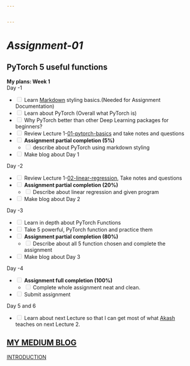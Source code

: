 ```yaml
---


---
```


<h1 id="assignment-01"><em>Assignment-01</em></h1>
<h2 id="pytorch-5-useful-functions">PyTorch 5 useful functions</h2>
<p><strong>My plans: Week 1</strong><br>
Day -1</p>
<ul>
<li class="task-list-item"><input type="checkbox" class="task-list-item-checkbox" disabled=""> Learn <a href="https://commonmark.org/help/">Markdown</a> styling basics.(Needed for Assignment Documentation)</li>
<li class="task-list-item"><input type="checkbox" class="task-list-item-checkbox" disabled=""> Learn about PyTorch (Overall what PyTorch is)</li>
<li class="task-list-item"><input type="checkbox" class="task-list-item-checkbox" disabled=""> Why PyTorch better than other Deep Learning packages for beginners?</li>
<li class="task-list-item"><input type="checkbox" class="task-list-item-checkbox" disabled=""> Review Lecture 1-<a href="https://jovian.ml/manavkhadka0/01-pytorch-basics">01-pytorch-basics</a> and take notes and questions</li>
<li class="task-list-item"><input type="checkbox" class="task-list-item-checkbox" disabled=""> <strong>Assignment partial completion (5%)</strong>
<ul>
<li class="task-list-item"><input type="checkbox" class="task-list-item-checkbox" disabled=""> describe about PyTorch using markdown styling</li>
</ul>
</li>
<li class="task-list-item"><input type="checkbox" class="task-list-item-checkbox" disabled=""> Make blog about Day 1</li>
</ul>
<p>Day -2</p>
<ul>
<li class="task-list-item"><input type="checkbox" class="task-list-item-checkbox" disabled=""> Review Lecture 1-<a href="https://jovian.ml/manavkhadka0/02-linear-regression">02-linear-regression</a>, Take notes and questions</li>
<li class="task-list-item"><input type="checkbox" class="task-list-item-checkbox" disabled=""> <strong>Assignment partial completion (20%)</strong>
<ul>
<li class="task-list-item"><input type="checkbox" class="task-list-item-checkbox" disabled=""> Describe about linear regression and given program</li>
</ul>
</li>
<li class="task-list-item"><input type="checkbox" class="task-list-item-checkbox" disabled=""> Make blog about Day 2</li>
</ul>
<p>Day -3</p>
<ul>
<li class="task-list-item"><input type="checkbox" class="task-list-item-checkbox" disabled=""> Learn in depth about PyTorch Functions</li>
<li class="task-list-item"><input type="checkbox" class="task-list-item-checkbox" disabled=""> Take 5 powerful, PyTorch function and practice them</li>
<li class="task-list-item"><input type="checkbox" class="task-list-item-checkbox" disabled=""> <strong>Assignment partial completion (80%)</strong>
<ul>
<li class="task-list-item"><input type="checkbox" class="task-list-item-checkbox" disabled=""> Describe about all 5 function chosen and complete the assignment</li>
</ul>
</li>
<li class="task-list-item"><input type="checkbox" class="task-list-item-checkbox" disabled=""> Make blog about Day 3</li>
</ul>
<p>Day -4</p>
<ul>
<li class="task-list-item"><input type="checkbox" class="task-list-item-checkbox" disabled=""> <strong>Assignment full completion (100%)</strong>
<ul>
<li class="task-list-item"><input type="checkbox" class="task-list-item-checkbox" disabled=""> Complete whole assignment neat and clean.</li>
</ul>
</li>
<li class="task-list-item"><input type="checkbox" class="task-list-item-checkbox" disabled=""> Submit assignment</li>
</ul>
<p>Day 5 and 6</p>
<ul>
<li class="task-list-item"><input type="checkbox" class="task-list-item-checkbox" disabled=""> Learn about next Lecture so that I can get most of what <a href="https://jovian.ml/forum/u/aakashns/summary">Akash</a> teaches on next Lecture 2.</li>
</ul>
<h2><a href="https://medium.com/@manavkhadka0"><strong>MY MEDIUM BLOG</strong></a></h2>
<p><a href="https://medium.com/@manavkhadka0/my-6-weeks-of-learning-deep-learning-5a51ec6d0b7e">    INTRODUCTION</a></p>

